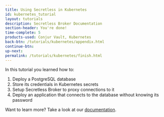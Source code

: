 ```yaml
---
title: Using Secretless in Kubernetes
id: kubernetes_tutorial
layout: tutorials
description: Secretless Broker Documentation
section-header: You're done!
time-complete: 5
products-used: Conjur Vault, Kubernetes
back-btn: /tutorials/kubernetes/appendix.html
continue-btn:
up-next:
permalink: /tutorials/kubernetes/finish.html
---
```

In this tutorial you learned how to:

1. Deploy a PostgreSQL database
2. Store its credentials in Kubernetes secrets
3. Setup Secretless Broker to proxy connections to it
4. Deploy an application that connects to the database without knowing its password

Want to learn more? Take a look at our <a href="https://docs.secretless.io/Latest/en/Content/Resources/_TopNav/cc_Home.htm">documentation</a>.
